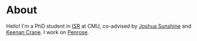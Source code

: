# About

Hello! I'm a PhD student in [ISR][] at CMU, co-advised by [Joshua Sunshine][]
and [Keenan Crane][]. I work on [Penrose][].

[ISR]: https://www.isri.cmu.edu/
[Joshua Sunshine]: https://www.cs.cmu.edu/~jssunshi/
[Keenan Crane]: https://www.cs.cmu.edu/~kmcrane/
[Penrose]: https://github.com/penrose/penrose
